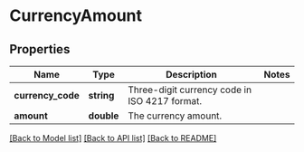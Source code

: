 # CurrencyAmount

## Properties
Name | Type | Description | Notes
------------ | ------------- | ------------- | -------------
**currency_code** | **string** | Three-digit currency code in ISO 4217 format. | 
**amount** | **double** | The currency amount. | 

[[Back to Model list]](../README.md#documentation-for-models) [[Back to API list]](../README.md#documentation-for-api-endpoints) [[Back to README]](../README.md)


